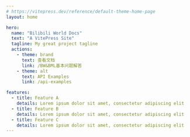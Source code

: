 ```yaml
---
# https://vitepress.dev/reference/default-theme-home-page
layout: home

hero:
  name: "Bilibili World Docs"
  text: "A VitePress Site"
  tagline: My great project tagline
  actions:
    - theme: brand
      text: 查看文档
      link: /BW&BML基本问题解答
    - theme: alt
      text: API Examples
      link: /api-examples

features:
  - title: Feature A
    details: Lorem ipsum dolor sit amet, consectetur adipiscing elit
  - title: Feature B
    details: Lorem ipsum dolor sit amet, consectetur adipiscing elit
  - title: Feature C
    details: Lorem ipsum dolor sit amet, consectetur adipiscing elit
---
```


